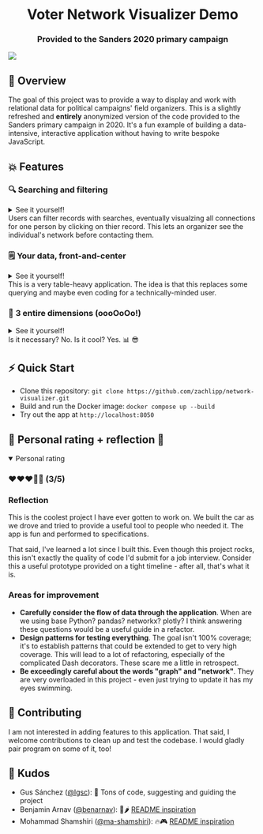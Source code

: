 <h1 align="center">Voter Network Visualizer Demo</h1>
<h3 align="center">Provided to the Sanders 2020 primary campaign</h3>

![](https://github.com/zachlipp/network-visualizer/blob/figs/figs/overview.gif)

## 📝 Overview
The goal of this project was to provide a way to display and work with relational data for political campaigns' field organizers. This is a slightly refreshed and **entirely** anonymized version of the code provided to the Sanders primary campaign in 2020. It's a fun example of building a data-intensive, interactive application without having to write bespoke JavaScript.

## 💥 Features
### 🔍 **Searching and filtering**
<details>
<summary>See it yourself!</summary>
<img src="https://github.com/zachlipp/network-visualizer/blob/figs/figs/search.gif" />
</details>
Users can filter records with searches, eventually visualzing all connections for one person by clicking on thier record. This lets an organizer see the individual's network before contacting them.

### 🗒️ **Your data, front-and-center**
<details>
<summary>See it yourself!</summary>
<img src="https://github.com/zachlipp/network-visualizer/blob/figs/figs/tables.png" />
</details>
This is a very table-heavy application. The idea is that this replaces some querying and maybe even coding for a technically-minded user.

### 🤯 **3 entire dimensions (oooOoOo!)**
<details>
<summary>See it yourself!</summary>
<img src="https://github.com/zachlipp/network-visualizer/blob/figs/figs/rotate.gif" />
</details>
Is it necessary? No. Is it cool? Yes. 📊 😎

## ⚡ Quick Start
- Clone this repository: `git clone https://github.com/zachlipp/network-visualizer.git`
- Build and run the Docker image: `docker compose up --build`
- Try out the app at `http://localhost:8050`

## 🥁 Personal rating + reflection 🥁
<details open="">
<summary>Personal rating</summary>
<h3>❤️❤️❤️🖤🖤 (3/5)</h3>
<h3>Reflection</h3>

<p>This is the coolest project I have ever gotten to work on. We built the car as we drove and tried to provide a useful tool to people who needed it. The app is fun and performed to specifications.</p>

<p>That said, I've learned a lot since I built this. Even though this project rocks, this isn't exactly the quality of code I'd submit for a job interview. Consider this a useful prototype provided on a tight timeline - after all, that's what it is.</p>

<h3>Areas for improvement</h3>
<ul>
    <li><strong>Carefully consider the flow of data through the application</strong>. When are we using base Python? pandas? networkx? plotly? I think answering these questions would be a useful guide in a refactor.</li>
    <li><strong>Design patterns for testing everything</strong>. The goal isn't 100% coverage; it's to establish patterns that could be extended to get to very high coverage. This will lead to a lot of refactoring, especially of the complicated Dash decorators. These scare me a little in retrospect.</li>
    <li><strong>Be exceedingly careful about the words "graph" and "network"</strong>. They are very overloaded in this project - even just trying to update it has my eyes swimming.</li>
</ul>
</details>

## 🤝 Contributing
I am not interested in adding features to this application. That said, I welcome contributions to clean up and test the codebase. I would gladly pair program on some of it, too!

## 🤗 Kudos
- Gus Sánchez ([@lgsc](https://github.com/lgsc)): 🫡 Tons of code, suggesting and guiding the project
- Benjamin Arnav ([@benarnav](https://github.com/benarnav)): 🥵🌶️ [README inspiration](https://github.com/benarnav/bytephase)
- Mohammad Shamshiri ([@ma-shamshiri](https://github.com/ma-shamshiri)): 🔥🎮 [README inspiration](https://github.com/ma-shamshiri/Pacman-Game)
